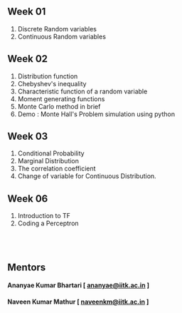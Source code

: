 ## Week 01
1. Discrete Random variables 
2. Continuous Random variables 
## Week 02
1. Distribution function
2. Chebyshev's inequality
3. Characteristic function of a random variable
4. Moment generating functions 
5. Monte Carlo method in brief
6. Demo : Monte Hall's Problem simulation using python
## Week 03
1. Conditional Probability
2. Marginal Distribution
3. The correlation coefficient
4. Change of variable for Continuous Distribution.

## Week 06
1. Introduction to TF
2. Coding a Perceptron

<br><br>

## Mentors
#### Ananyae Kumar Bhartari [ ananyae@iitk.ac.in ]
#### Naveen Kumar Mathur [ naveenkm@iitk.ac.in ]